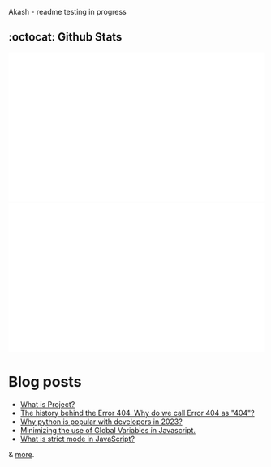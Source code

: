Akash - readme testing in progress

## :octocat: Github Stats 

![](https://github.com/Akash3121/github-stats/blob/master/generated/overview.svg)
![](https://github.com/Akash3121/github-stats/blob/master/generated/languages.svg)

# Blog posts
<!-- BLOG-POST-LIST:START -->
- [What is Project?](https://akashrj.hashnode.dev/what-is-project)
- [The history behind the Error 404. Why do we call Error 404 as &quot;404&quot;?](https://akashrj.hashnode.dev/the-history-behind-the-error-404-why-do-we-call-error-404-as-404)
- [Why python is popular with developers in 2023?](https://akashrj.hashnode.dev/why-python-is-popular-with-developers-in-2023)
- [Minimizing the use of Global Variables in Javascript.](https://akashrj.hashnode.dev/minimizing-the-use-of-global-variables-in-javascript)
- [What is strict mode in JavaScript?](https://akashrj.hashnode.dev/what-is-strict-mode-in-javascript)
<!-- BLOG-POST-LIST:END -->
& [more](https://akashrj.hashnode.dev/).
